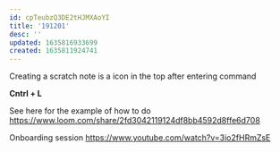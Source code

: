 ```yaml
---
id: cpTeubzQ3DE2tHJMXAoYI
title: '191201'
desc: ''
updated: 1635816933699
created: 1635811924741
---
```


Creating a scratch note is a icon in the top after entering command

**Cntrl + L**

See here for the example of how to do
https://www.loom.com/share/2fd3042119124df8bb4592d8ffe6d708

Onboarding session
https://www.youtube.com/watch?v=3io2fHRmZsE
